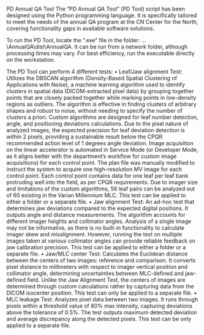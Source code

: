 PD Annual QA Tool
The “PD Annual QA Tool” (PD Tool) script has been designed using the Python programming language. It is specifically tailored to meet the needs of the annual QA program at the CN Center for the North, covering functionality gaps in available software solutions. 
 
To run the PD Tool, locate the “.exe” file in the folder: …\AnnualQA\dist\AnnualQA. It can be run from a network folder, although processing times may vary. For best efficiency, run the executable directly on the workstation. 

The PD Tool can perform 4 different tests:
•	Leaf/Jaw alignment Test: Utilizes the DBSCAN algorithm (Density-Based Spatial Clustering of Applications with Noise), a machine learning algorithm used to identify clusters in spatial data (DICOM-extracted pixel data) by grouping together points that are closely packed together while marking points in low-density regions as outliers. The algorithm is effective in finding clusters of arbitrary shapes and robust to noise, without needing to specify the number of clusters a priori. 
Custom algorithms are designed for leaf number detection, angle, and positioning deviations calculations. Due to the pixel nature of analyzed images, the expected precision for leaf deviation detection is within 2 pixels, providing a sustainable result below the CPQR recommended action level of 1 degrees angle deviation. 
Image acquisition on the linear accelerator is automated in Service Mode (or Developer Mode, as it aligns better with the department’s workflow for custom image acquisitions) for each control point. The plan file was manually modified to instruct the system to acquire one high-resolution MV image for each control point. Each control point contains data for one leaf per leaf bank protruding well into the field, as per CPQR requirements. Due to imager size and limitations of the custom algorithms, 56 leaf pairs can be analyzed out of 60 existing in the Varian Millennium MLC. 
This test can be applied to either a folder or a separate file. 
•	Jaw alignment Test: An ad-hoc test that determines jaw deviations compared to the expected digital positions. It outputs angle and distance measurements. The algorithm accounts for different imager heights and collimator angles. Analysis of a single image may not be informative, as there is no built-in functionality to calculate imager skew and misalignment. However, running the test on multiple images taken at various collimator angles can provide reliable feedback on jaw calibration precision. 
This test can be applied to either a folder or a separate file. 
•	Jaw/MLC center Test: Calculates the Euclidean distance between the centers of two images: reference and comparison. It converts pixel distance to millimeters with respect to imager vertical position and collimator angle, determining uncertainties between MLC-defined and jaw-defined field. Unlike the Jaw Alignment Test, the centers of images are determined through custom calculations rather by capturing data from the DICOM isocenter position. 
This test can only be applied to a separate file.
•	MLC leakage Test: Analyzes pixel data between two images. It runs through pixels within a threshold value of 80% max intensity, capturing deviations above the tolerance of 0.5%. The test outputs maximum detected deviation and average discrepancy along the detected pixels. 
This test can be only applied to a separate file.


 
